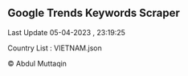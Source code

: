 

## Google Trends Keywords Scraper 
 
Last Update 05-04-2023 , 23:19:25

Country List :
VIETNAM.json



© Abdul Muttaqin 

